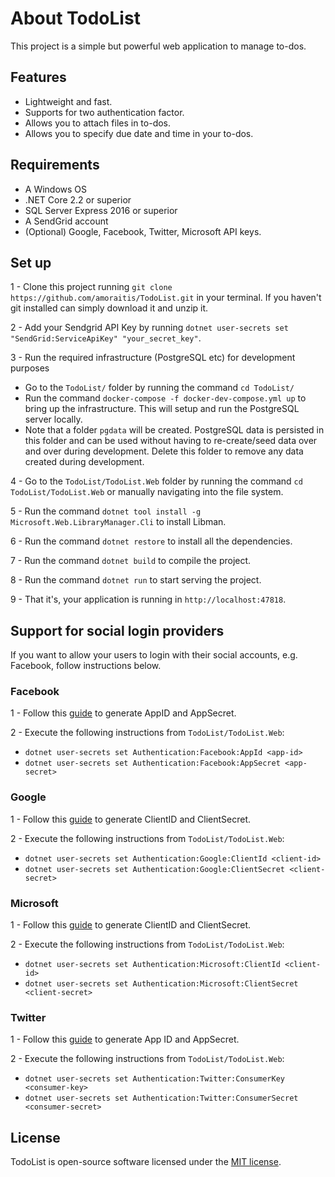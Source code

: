 # About TodoList

This project is a simple but powerful web application to manage to-dos.

## Features

- Lightweight and fast.
- Supports for two authentication factor.
- Allows you to attach files in to-dos.
- Allows you to specify due date and time in your to-dos.

## Requirements

- A Windows OS
- .NET Core 2.2 or superior
- SQL Server Express 2016 or superior
- A SendGrid account
- (Optional) Google, Facebook, Twitter, Microsoft API keys.

## Set up

1 - Clone this project running `git clone https://github.com/amoraitis/TodoList.git` in your terminal. If you haven't git installed can simply download it and unzip it.

2 - Add your Sendgrid API Key by running `dotnet user-secrets set "SendGrid:ServiceApiKey" "your_secret_key"`.

3 - Run the required infrastructure (PostgreSQL etc) for development purposes
 *  Go to the `TodoList/` folder by running the command `cd TodoList/`
 *  Run the command `docker-compose -f docker-dev-compose.yml up` to bring up the infrastructure. This will setup and run the PostgreSQL server locally.
 *  Note that a folder `pgdata` will be created. PostgreSQL data is persisted in this folder and can be used without having to re-create/seed data over and over during development. Delete this folder to remove any data created during development. 

4 - Go to the `TodoList/TodoList.Web` folder by running the command `cd TodoList/TodoList.Web` or manually navigating into the file system.

5 - Run the command `dotnet tool install -g Microsoft.Web.LibraryManager.Cli` to install Libman.

6 - Run the command `dotnet restore` to install all the dependencies.

7 - Run the command `dotnet build` to compile the project.

8 - Run the command `dotnet run` to start serving the project.

9 - That it's, your application is running in `http://localhost:47818`.

## Support for social login providers

If you want to allow your users to login with their social accounts, e.g. Facebook, follow instructions below.

### Facebook
1 - Follow this [guide](https://docs.microsoft.com/en-us/aspnet/core/security/authentication/social/facebook-logins?view=aspnetcore-2.2#create-the-app-in-facebook) to generate AppID and AppSecret.

2 - Execute the following instructions from `TodoList/TodoList.Web`: 
- `dotnet user-secrets set Authentication:Facebook:AppId <app-id>`
- `dotnet user-secrets set Authentication:Facebook:AppSecret <app-secret>`

### Google
1 - Follow this [guide](https://docs.microsoft.com/en-us/aspnet/core/security/authentication/social/google-logins?view=aspnetcore-2.2#create-a-google-api-console-project-and-client-id) to generate ClientID and ClientSecret.

2 - Execute the following instructions from `TodoList/TodoList.Web`: 
- `dotnet user-secrets set Authentication:Google:ClientId <client-id>`
- `dotnet user-secrets set Authentication:Google:ClientSecret <client-secret>`

### Microsoft
1 - Follow this [guide](https://docs.microsoft.com/en-us/aspnet/core/security/authentication/social/microsoft-logins?view=aspnetcore-2.2#create-the-app-in-microsoft-developer-portal) to generate ClientID and ClientSecret.

2 - Execute the following instructions from `TodoList/TodoList.Web`: 
- `dotnet user-secrets set Authentication:Microsoft:ClientId <client-id>`
- `dotnet user-secrets set Authentication:Microsoft:ClientSecret <client-secret>`

### Twitter
1 - Follow this [guide](https://docs.microsoft.com/en-us/aspnet/core/security/authentication/social/twitter-logins?view=aspnetcore-2.2#create-the-app-in-twitter) to generate App ID and AppSecret.

2 - Execute the following instructions from `TodoList/TodoList.Web`: 
- `dotnet user-secrets set Authentication:Twitter:ConsumerKey <consumer-key>`
- `dotnet user-secrets set Authentication:Twitter:ConsumerSecret <consumer-secret>`

## License

TodoList is open-source software licensed under the [MIT license](LICENSE.txt).
